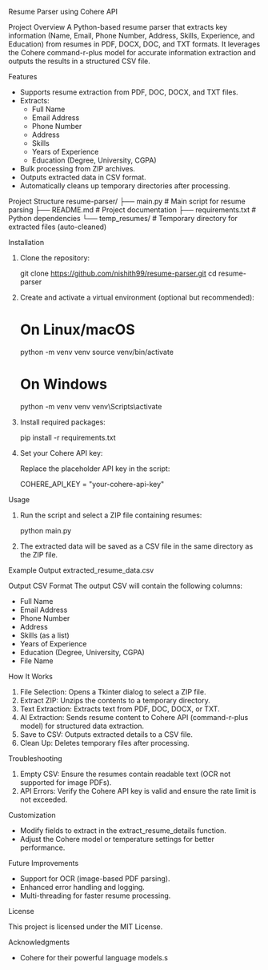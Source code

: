 Resume Parser using Cohere API

Project Overview
A Python-based resume parser that extracts key information (Name, Email, Phone Number, Address, Skills, Experience, and Education) from resumes in PDF, DOCX, DOC, and TXT formats. It leverages the Cohere command-r-plus model for accurate information extraction and outputs the results in a structured CSV file.

Features
- Supports resume extraction from PDF, DOC, DOCX, and TXT files.
- Extracts:
  - Full Name
  - Email Address
  - Phone Number
  - Address
  - Skills
  - Years of Experience
  - Education (Degree, University, CGPA)
- Bulk processing from ZIP archives.
- Outputs extracted data in CSV format.
- Automatically cleans up temporary directories after processing.

Project Structure
resume-parser/
├── main.py              # Main script for resume parsing
├── README.md            # Project documentation
├── requirements.txt     # Python dependencies
└── temp_resumes/        # Temporary directory for extracted files (auto-cleaned)

Installation

1. Clone the repository:

   git clone https://github.com/nishith99/resume-parser.git
   cd resume-parser

2. Create and activate a virtual environment (optional but recommended):

   # On Linux/macOS
   python -m venv venv
   source venv/bin/activate

   # On Windows
   python -m venv venv
   venv\Scripts\activate

3. Install required packages:

   pip install -r requirements.txt

4. Set your Cohere API key:

   Replace the placeholder API key in the script:

   COHERE_API_KEY = "your-cohere-api-key"

Usage

1. Run the script and select a ZIP file containing resumes:

   python main.py

2. The extracted data will be saved as a CSV file in the same directory as the ZIP file.

Example Output
extracted_resume_data.csv

Output CSV Format
The output CSV will contain the following columns:

- Full Name
- Email Address
- Phone Number
- Address
- Skills (as a list)
- Years of Experience
- Education (Degree, University, CGPA)
- File Name

How It Works

1. File Selection: Opens a Tkinter dialog to select a ZIP file.
2. Extract ZIP: Unzips the contents to a temporary directory.
3. Text Extraction: Extracts text from PDF, DOC, DOCX, or TXT.
4. AI Extraction: Sends resume content to Cohere API (command-r-plus model) for structured data extraction.
5. Save to CSV: Outputs extracted details to a CSV file.
6. Clean Up: Deletes temporary files after processing.

Troubleshooting

1. Empty CSV: Ensure the resumes contain readable text (OCR not supported for image PDFs).
2. API Errors: Verify the Cohere API key is valid and ensure the rate limit is not exceeded.

Customization

- Modify fields to extract in the extract_resume_details function.
- Adjust the Cohere model or temperature settings for better performance.

Future Improvements

- Support for OCR (image-based PDF parsing).
- Enhanced error handling and logging.
- Multi-threading for faster resume processing.

License

This project is licensed under the MIT License.

Acknowledgments

- Cohere for their powerful language models.s
